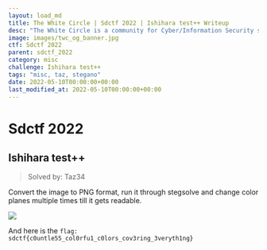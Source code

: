 ```yaml
---
layout: load_md
title: The White Circle | Sdctf 2022 | Ishihara test++ Writeup
desc: "The White Circle is a community for Cyber/Information Security students, enthusiasts and professionals. You can discuss anything related to Security, share your knowledge with others, get help when you need it and proceed further in your journey with amazing people from all over the world."
image: images/twc_og_banner.jpg
ctf: Sdctf 2022
parent: sdctf_2022
category: misc
challenge: Ishihara test++
tags: "misc, taz, stegano"
date: 2022-05-10T00:00:00+00:00
last_modified_at: 2022-05-10T00:00:00+00:00
---
```


<h1 class="heading card-title white-text">Sdctf 2022</h1>

## Ishihara test++
> Solved by: Taz34

Convert the image to PNG format, run it through stegsolve and change color planes multiple times till it gets readable.

![](https://i.imgur.com/emntk0g.png)

And here is the ```flag: sdctf{c0untle55_col0rfu1_c0lors_cov3ring_3veryth1ng}```

